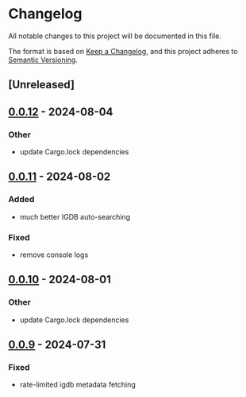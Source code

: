 # Changelog
All notable changes to this project will be documented in this file.

The format is based on [Keep a Changelog](https://keepachangelog.com/en/1.0.0/),
and this project adheres to [Semantic Versioning](https://semver.org/spec/v2.0.0.html).

## [Unreleased]

## [0.0.12](https://github.com/JMBeresford/retrom/compare/retrom-service-v0.0.11...retrom-service-v0.0.12) - 2024-08-04

### Other
- update Cargo.lock dependencies

## [0.0.11](https://github.com/JMBeresford/retrom/compare/retrom-service-v0.0.10...retrom-service-v0.0.11) - 2024-08-02

### Added
- much better IGDB auto-searching

### Fixed
- remove console logs

## [0.0.10](https://github.com/JMBeresford/retrom/compare/retrom-service-v0.0.9...retrom-service-v0.0.10) - 2024-08-01

### Other
- update Cargo.lock dependencies

## [0.0.9](https://github.com/JMBeresford/retrom/compare/retrom-service-v0.0.8...retrom-service-v0.0.9) - 2024-07-31

### Fixed
- rate-limited igdb metadata fetching
